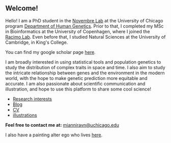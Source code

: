 ## Welcome!

Hello! I am a PhD student in the [Novembre Lab](http://jnpopgen.org/) at the University of Chicago program [Department of Human Genetics](https://genes.uchicago.edu/). Prior to that, I completed my MSc in Bioinformatics at the University of Copenhagen, where I joined the [Racimo Lab](https://sites.google.com/site/fernandoracimo/). Even before that, I studied Natural Sciences at the University of Cambridge, in King's College.

You can find my google scholar page [here](https://scholar.google.com/citations?user=jCUstA0AAAAJ&hl=en). 

I am broadly interested in using statistical tools and population genetics to study the distribution of complex traits in space and time. I also aim to study the intricate relationship between genes and the environment in the modern world, with the hope to make genetic prediction more equitable and accurate. I am also passionate about scientific communication and illustration, and hope to use this platform to share some cool science! 

* [Research interests](https://mkiravn.github.io/research)
* [Blog](https://mkiravn.github.io/blog)
* [CV](https://mkiravn.github.io/cv)
* [illustrations](https://mkiravn.github.io/illustration)

**Feel free to contact me at:** mianniravn@uchicago.edu

I also have a painting alter ego who lives [here](https://mariadaria8.wixsite.com/artist).
